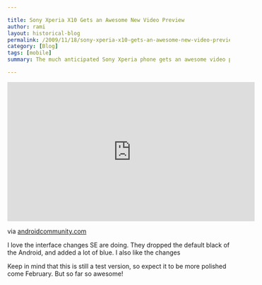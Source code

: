 ```yaml
---

title: Sony Xperia X10 Gets an Awesome New Video Preview
author: rami
layout: historical-blog 
permalink: /2009/11/18/sony-xperia-x10-gets-an-awesome-new-video-preview/
category: [Blog]
tags: [mobile]
summary: The much anticipated Sony Xperia phone gets an awesome video preview.

---
```


<iframe width="560" height="315" src="https://www.youtube-nocookie.com/embed/m19Lu-JUW1Q?rel=0" frameborder="0" allow="autoplay; encrypted-media" allowfullscreen></iframe>
  
via [androidcommunity.com](http://androidcommunity.com/another-video-demo-for-the-sony-ericsson-xperia-x10-working-its-magic-20091117/)
  
I love the interface changes SE are doing. They dropped the default black of the Android, and added a lot of blue. I also like the changes 
  
Keep in mind that this is still a test version, so expect it to be more polished come February. But so far so awesome!
